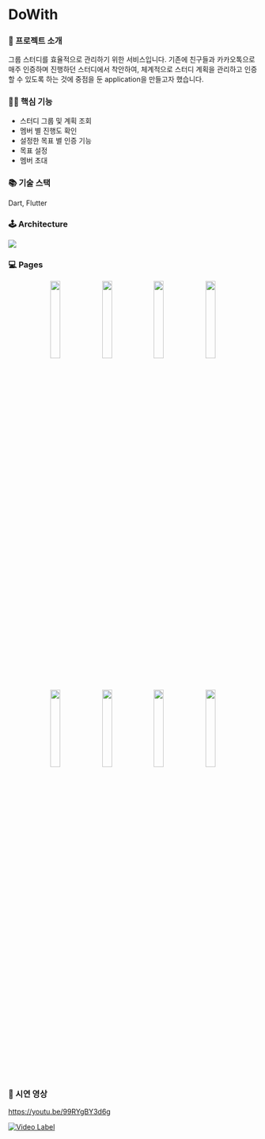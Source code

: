 # DoWith

### 🧐 프로젝트 소개
그룹 스터디를 효율적으로 관리하기 위한 서비스입니다.
기존에 친구들과 카카오톡으로 매주 인증하며 진행하던 스터디에서 착안하여, 체계적으로 스터디 계획을 관리하고 인증할 수 있도록 하는 것에 중점을 둔 application을 만들고자 했습니다.

### 🧞‍♂️ 핵심 기능
- 스터디 그룹 및 계획 조회
- 멤버 별 진행도 확인
- 설정한 목표 별 인증 기능
- 목표 설정
- 멤버 초대

### 📚 기술 스택
Dart, Flutter

### 🕹️ Architecture
<img src="https://github.com/user-attachments/assets/c6c0ddda-4b8f-4475-b668-0dac734fad49"/>

### 💻 Pages
<p align="center"> 
  <img src="https://github.com/user-attachments/assets/a4bca241-f503-4b70-ad82-3d56c9ca9120" align="center" width="20%">  
  <img src="https://github.com/user-attachments/assets/9c24654a-c464-4c60-a87f-8b58be90ff44" align="center" width="20%"> 
  <img src="https://github.com/user-attachments/assets/dcd51220-08a7-4528-b75e-787f594d304a" align="center" width="20%"> 
  <img src="https://github.com/user-attachments/assets/81a8ebe0-b863-470f-be09-5783e68d5a08" align="center" width="20%">
</p>
</br>
<p align="center">
  <img src="https://github.com/user-attachments/assets/595c81b2-f2d0-416a-ac0c-10fd282adef7" align="center" width="20%">
  <img src="https://github.com/user-attachments/assets/4e2da1cc-c344-48da-b99a-375d4f02b37d" align="center" width="20%">
  <img src="https://github.com/user-attachments/assets/767b4bd4-62cd-4f01-9918-2ed05897a5ca" align="center" width="20%">
  <img src="https://github.com/user-attachments/assets/80ef8393-f820-4f00-abd9-366c7c46ee96" align="center" width="20%">
</p>

### 🎥 시연 영상

https://youtu.be/99RYgBY3d6g

[![Video Label](http://img.youtube.com/vi/99RYgBY3d6g/0.jpg)](https://youtu.be/99RYgBY3d6g)
